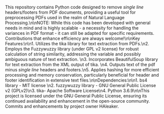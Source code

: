 
This repository contains Python code designed to remove *single line* headers\/footers from PDF documents, providing a useful tool for preprocessing PDFs used in the realm of Natural Language Processing.\n\nNOTE: While this code has been developed with general needs in mind and is highly scalable - a necessity for handling the variances in PDF format - it can still be adapted for specific requirements. Contributions that enhance efficiency are always welcome!\n\nKey Features:\n\n1. Utilizes the tika library for text extraction from PDFs.\n2. Employs the Fuzzywuzzy library (under GPL v2 license) for robust calculation of string similarity, addressing the variable and possibly ambiguous nature of text extraction. \n3. Incorporates BeautifulSoup library for text extraction from the XML output of tika. \n4. Outputs text of the pdf minus *single line* headers and footers.\n5. Applies hashing for more efficient processing and memory conservation, particularly beneficial for header and footer identification in extensive text files.\n\nDependencies:\n\n1. bs4 library - MIT license \n2. fuzzywuzzy library - GNU General Public License v2 (GPLv2)\n3. tika- Apache Software License\n4. Python 3.6.9\n\nThis project is licensed under the GNU General Public License, ensuring its continued availability and enhancement in the open-source community. Commits and enhancements by project owner HAleaker.